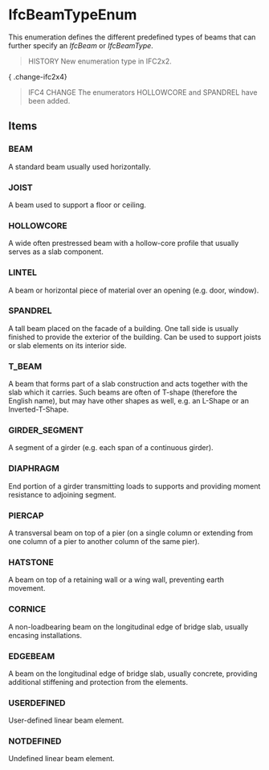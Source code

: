 # IfcBeamTypeEnum

This enumeration defines the different predefined types of beams that can further specify an _IfcBeam_ or _IfcBeamType_.

> HISTORY New enumeration type in IFC2x2.

{ .change-ifc2x4}
> IFC4 CHANGE The enumerators HOLLOWCORE and SPANDREL have been added.

## Items

### BEAM
A standard beam usually used horizontally.

### JOIST
A beam used to support a floor or ceiling.

### HOLLOWCORE
A wide often prestressed beam with a hollow-core profile that usually serves as a slab component.

### LINTEL
A beam or horizontal piece of material over an opening (e.g. door, window).

### SPANDREL
A tall beam placed on the facade of a building. One tall side is usually finished to provide the exterior of the building. Can be used to support joists or slab elements on its interior side.

### T_BEAM
A beam that forms part of a slab construction and acts together with the slab which it carries. Such beams are often of T-shape (therefore the English name), but may have other shapes as well, e.g. an L-Shape or an Inverted-T-Shape.

### GIRDER_SEGMENT
A segment of a girder (e.g. each span of a continuous girder).

### DIAPHRAGM
End portion of a girder transmitting loads to supports and providing moment resistance to adjoining segment.

### PIERCAP
A transversal beam on top of a pier (on a single column or extending from one column of a pier to another column of the same pier).

### HATSTONE
A beam on top of a retaining wall or a wing wall, preventing earth movement.

### CORNICE
A non-loadbearing beam on the longitudinal edge of bridge slab, usually encasing installations.

### EDGEBEAM
A beam on the longitudinal edge of bridge slab, usually concrete, providing additional stiffening and protection from the elements.

### USERDEFINED
User-defined linear beam element.

### NOTDEFINED
Undefined linear beam element.
